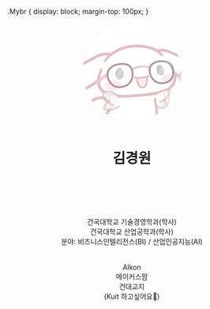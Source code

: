 .Mybr {
  display: block;
  margin-top: 100px;
  }


<p align="center" style="margin-bottom: 50px;">
  <img src="Geffi_Profile_Round.png" width="200" height="200" style="border-radius: 50%;">
</p>

<h1 align="center">김경원</h1>

<p align="center" style="margin-top: 100px;">
 건국대학교 기술경영학과(학사) <br> 건국대학교 산업공학과(학사)<br>분야: 비즈니스인텔리전스(BI) / 산업인공지능(AI) <br><br><br>
Alkon<br>메이커스팜<br>건대교지<br>(Kuit 하고싶어요👻)

<!--



<p align="center" style="margin-top: 1000px;">
서울시 1인가구데이터 분석 프로젝트
</p>



-->


 </p>


  
<!--
**Blunf/Blunf** is a ✨ _special_ ✨ repository because its `README.md` (this file) appears on your GitHub profile.

Here are some ideas to get you started:

### 🔭 I’m currently working on ...
- 🌱 I’m currently learning ...
- 👯 I’m looking to collaborate on ...
- 🤔 I’m looking for help with ...
- 💬 Ask me about ...
- 📫 How to reach me: ...
- 😄 Pronouns: ...
- ⚡ Fun fact: ...
-->


     
<!--   


이거 왜않뒈 ㅅㅂ;;


<p align="center">
  <a href="https://github.com/anuraghazra/github-readme-stats">
    <img src="https://readme-stats.vercel.app/api?username=Blunf&show_icons=true&theme=blueberry" />
  </a>
  <a href="https://github.com/anuraghazra/github-readme-stats">
    <img src="https://readme-stats.vercel.app/api/top-langs/?username=Blunf&layout=compact&langs_count=4&theme=blueberry" />
  </a>
</p>

</p>

-->
